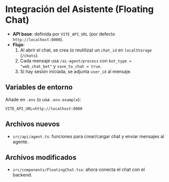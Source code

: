 # Integración del Asistente (Floating Chat)

- **API base**: definida por `VITE_API_URL` (por defecto `http://localhost:8000`).
- **Flujo**:
  1. Al abrir el chat, se crea (o reutiliza) un `chat_id` en `localStorage` (`/chats`).
  2. Cada mensaje usa `/ai-agent/process` con `bot_type = "web_chat_bot"` y `save_to_chat = true`.
  3. Si hay sesión iniciada, se adjunta `user_id` al mensaje.

## Variables de entorno
Añade en `.env` (o usa `.env.example`):
```
VITE_API_URL=http://localhost:8000
```

## Archivos nuevos
- `src/api/agent.ts`: funciones para crear/cargar chat y enviar mensajes al agente.

## Archivos modificados
- `src/components/FloatingChat.tsx`: ahora conecta el chat con el backend.
